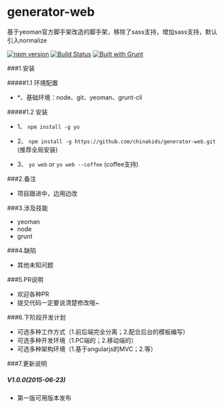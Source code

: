 # generator-web
基于yeoman官方脚手架改造的脚手架，移除了sass支持，增加sass支持，默认引入normalize
 

[![npm version](https://badge.fury.io/js/engine.io.svg)](http://badge.fury.io/js/engine.io)
[![Build Status](https://travis-ci.org/chinakids/generator-web.svg?branch=master)](https://travis-ci.org/chinakids/generator-web)
[![Built with Grunt](https://cdn.gruntjs.com/builtwith.png)](http://gruntjs.com/)

###1.安装

#####1.1 环境配置

-  *、基础环境：node、git、yeoman、grunt-cli


#####1.2 安装
- 1、 `npm install -g yo`

- 2、 `npm install -g https://github.com/chinakids/generator-web.git`  (推荐全局安装)

- 3、 `yo web` or `yo web --coffee` (coffee支持)


###2.备注

-   项目跟进中，边用边改

###3.涉及技能

- yeoman
- node
- grunt

###4.缺陷

- 其他未知问题

###5.PR说明
- 欢迎各种PR
- 提交代码一定要说清楚修改哦~

###6.下阶段开发计划
- 可选多种工作方式（1.前后端完全分离；2.配合后台的模板编写）
- 可选多种开发环境（1.PC端的；2.移动端的）
- 可选多种架构环境（1.基于angularjs的MVC；2.等）

###7.更新说明
##### V1.0.0(2015-06-23)
- 第一版可用版本发布